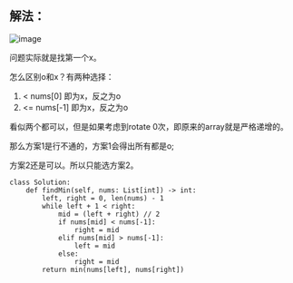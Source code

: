 ## 解法：

![image](https://user-images.githubusercontent.com/43141076/137004053-bc89a353-849c-4178-a6b6-327e7c2718fc.png)

问题实际就是找第一个x。

怎么区别o和x？有两种选择：
1. < nums[0] 即为x，反之为o
2. <= nums[-1] 即为x，反之为o

看似两个都可以，但是如果考虑到rotate 0次，即原来的array就是严格递增的。

那么方案1是行不通的，方案1会得出所有都是o;

方案2还是可以。所以只能选方案2。

```
class Solution:
    def findMin(self, nums: List[int]) -> int:
        left, right = 0, len(nums) - 1
        while left + 1 < right:
            mid = (left + right) // 2
            if nums[mid] < nums[-1]:
                right = mid
            elif nums[mid] > nums[-1]:
                left = mid
            else:
                right = mid
        return min(nums[left], nums[right])
```
